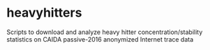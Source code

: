 # heavyhitters

Scripts to download and analyze heavy hitter concentration/stability statistics on CAIDA passive-2016 anonymized Internet trace data
